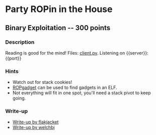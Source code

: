 # Party ROPin in the House

## Binary Exploitation -- 300 points

### Description

Reading is good for the mind! Files: [client.py](./client.py). Listening on {{server}}:{{port}}

### Hints

* Watch out for stack cookies!
* [ROPgadget](https://github.com/JonathanSalwan/ROPgadget) can be used to find gadgets in an ELF.
* Not everything will fit in one spot, you'll need a stack pivot to keep going.


### Write-up

- [Write-up by flakjacket](https://github.com/flakjacket95/cyberstakes_2020/tree/master/binex/party-roppin)
- [Write-up by welchbj](https://github.com/welchbj/ctf/tree/master/writeups/2020/CyberStakes/party-roppin)
